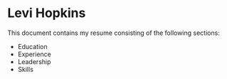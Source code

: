 Levi Hopkins
==================
This document contains my resume consisting of the following sections:
- Education
- Experience
- Leadership
- Skills
